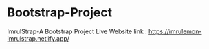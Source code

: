 # Bootstrap-Project
ImrulStrap-A Bootstrap Project
Live Website link : https://imrulemon-imrulstrap.netlify.app/
